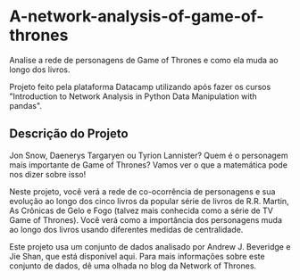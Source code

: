 # A-network-analysis-of-game-of-thrones
Analise a rede de personagens de Game of Thrones e como ela muda ao longo dos livros.


Projeto feito pela plataforma Datacamp utilizando após fazer os cursos "Introduction to Network Analysis in Python
Data Manipulation with pandas".

## Descrição do Projeto
Jon Snow, Daenerys Targaryen ou Tyrion Lannister? Quem é o personagem mais importante de Game of Thrones? Vamos ver o que a matemática pode nos dizer sobre isso!

Neste projeto, você verá a rede de co-ocorrência de personagens e sua evolução ao longo dos cinco livros da popular série de livros de R.R. Martin, As Crônicas de Gelo e Fogo (talvez mais conhecida como a série de TV Game of Thrones). Você verá como a importância dos personagens muda ao longo dos livros usando diferentes medidas de centralidade.

Este projeto usa um conjunto de dados analisado por Andrew J. Beveridge e Jie Shan, que está disponível aqui. Para mais informações sobre este conjunto de dados, dê uma olhada no blog da Network of Thrones.
